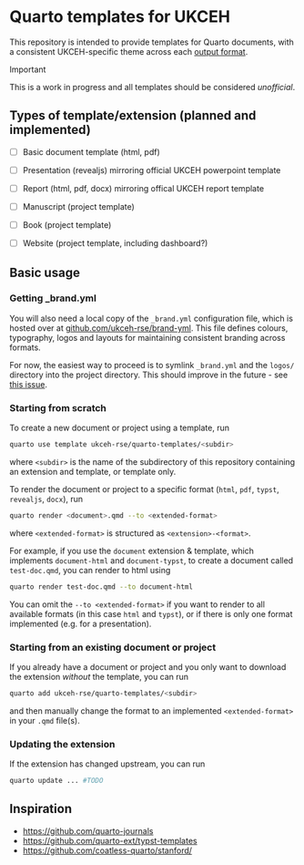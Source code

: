 # Quarto templates for UKCEH

This repository is intended to provide templates for Quarto documents, with a consistent UKCEH-specific theme across each [output format](#output-formats).

> [!IMPORTANT]
> This is a work in progress and all templates should be considered _unofficial_.


## Types of template/extension (planned and implemented)

- [ ] Basic document template (html, pdf)
- [ ] Presentation (revealjs) mirroring official UKCEH powerpoint template
- [ ] Report (html, pdf, docx) mirroring offical UKCEH report template
- [ ] Manuscript (project template)
- [ ] Book (project template)
- [ ] Website (project template, including dashboard?)


## Basic usage

### Getting _brand.yml

You will also need a local copy of the `_brand.yml` configuration file, which is hosted over at [github.com/ukceh-rse/brand-yml](https://github.com/ukceh-rse/brand-yml).
This file defines colours, typography, logos and layouts for maintaining consistent branding across formats.

For now, the easiest way to proceed is to symlink `_brand.yml` and the `logos/` directory into the project directory. This should improve in the future - see [this issue](https://github.com/ukceh-rse/quarto-templates/issues/1).


### Starting from scratch

To create a new document or project using a template, run

```sh
quarto use template ukceh-rse/quarto-templates/<subdir>
```

where `<subdir>` is the name of the subdirectory of this repository containing an extension and template, or template only.

To render the document or project to a specific format (`html`, `pdf`, `typst`, `revealjs`, `docx`), run

```sh
quarto render <document>.qmd --to <extended-format>
```

where `<extended-format>` is structured as `<extension>-<format>`.

For example, if you use the `document` extension & template, which implements `document-html` and `document-typst`, to create a document called `test-doc.qmd`, you can render to html using

```sh
quarto render test-doc.qmd --to document-html
```

You can omit the `--to <extended-format>` if you want to render to all available formats (in this case `html` and `typst`), or if there is only one format implemented (e.g. for a presentation).


### Starting from an existing document or project

If you already have a document or project and you only want to download the extension _without_ the template, you can run

```sh
quarto add ukceh-rse/quarto-templates/<subdir>
```

and then manually change the format to an implemented `<extended-format>` in your `.qmd` file(s).


### Updating the extension

If the extension has changed upstream, you can run

```sh
quarto update ... #TODO
```


## Inspiration

- https://github.com/quarto-journals
- https://github.com/quarto-ext/typst-templates
- https://github.com/coatless-quarto/stanford/

